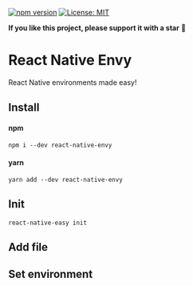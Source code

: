 [![npm version](https://img.shields.io/npm/v/react-native-envy)](https://badge.fury.io/js/react-native-envy)
[![License: MIT](https://img.shields.io/npm/l/una-language)](https://opensource.org/licenses/MIT)

**If you like this project, please support it with a star** 🌟

# React Native Envy

React Native environments made easy!

## Install

#### npm

```
npm i --dev react-native-envy
```

#### yarn

```
yarn add --dev react-native-envy
```

## Init

```
react-native-easy init
```

## Add file

## Set environment
